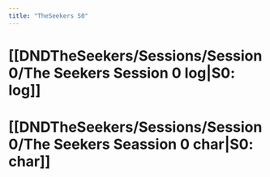 ```yaml
---
title: "TheSeekers S0"
---
```


# [[DNDTheSeekers/Sessions/Session 0/The Seekers Session 0 log|S0: log]]
# [[DNDTheSeekers/Sessions/Session 0/The Seekers Seassion 0 char|S0: char]]